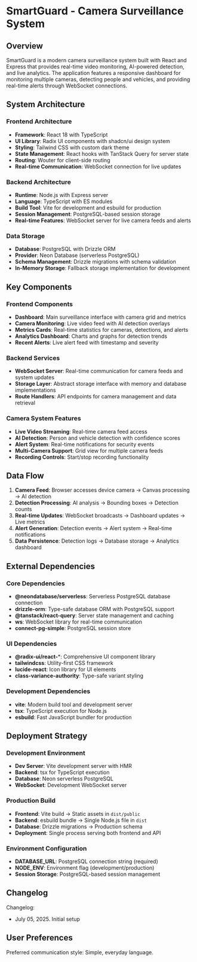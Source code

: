 # SmartGuard - Camera Surveillance System

## Overview

SmartGuard is a modern camera surveillance system built with React and Express that provides real-time video monitoring, AI-powered detection, and live analytics. The application features a responsive dashboard for monitoring multiple cameras, detecting people and vehicles, and providing real-time alerts through WebSocket connections.

## System Architecture

### Frontend Architecture
- **Framework**: React 18 with TypeScript
- **UI Library**: Radix UI components with shadcn/ui design system
- **Styling**: Tailwind CSS with custom dark theme
- **State Management**: React hooks with TanStack Query for server state
- **Routing**: Wouter for client-side routing
- **Real-time Communication**: WebSocket connection for live updates

### Backend Architecture
- **Runtime**: Node.js with Express server
- **Language**: TypeScript with ES modules
- **Build Tool**: Vite for development and esbuild for production
- **Session Management**: PostgreSQL-based session storage
- **Real-time Features**: WebSocket server for live camera feeds and alerts

### Data Storage
- **Database**: PostgreSQL with Drizzle ORM
- **Provider**: Neon Database (serverless PostgreSQL)
- **Schema Management**: Drizzle migrations with schema validation
- **In-Memory Storage**: Fallback storage implementation for development

## Key Components

### Frontend Components
- **Dashboard**: Main surveillance interface with camera grid and metrics
- **Camera Monitoring**: Live video feed with AI detection overlays
- **Metrics Cards**: Real-time statistics for cameras, detections, and alerts
- **Analytics Dashboard**: Charts and graphs for detection trends
- **Recent Alerts**: Live alert feed with timestamp and severity

### Backend Services
- **WebSocket Server**: Real-time communication for camera feeds and system updates
- **Storage Layer**: Abstract storage interface with memory and database implementations
- **Route Handlers**: API endpoints for camera management and data retrieval

### Camera System Features
- **Live Video Streaming**: Real-time camera feed access
- **AI Detection**: Person and vehicle detection with confidence scores
- **Alert System**: Real-time notifications for security events
- **Multi-Camera Support**: Grid view for multiple camera feeds
- **Recording Controls**: Start/stop recording functionality

## Data Flow

1. **Camera Feed**: Browser accesses device camera → Canvas processing → AI detection
2. **Detection Processing**: AI analysis → Bounding boxes → Detection counts
3. **Real-time Updates**: WebSocket broadcasts → Dashboard updates → Live metrics
4. **Alert Generation**: Detection events → Alert system → Real-time notifications
5. **Data Persistence**: Detection logs → Database storage → Analytics dashboard

## External Dependencies

### Core Dependencies
- **@neondatabase/serverless**: Serverless PostgreSQL database connection
- **drizzle-orm**: Type-safe database ORM with PostgreSQL support
- **@tanstack/react-query**: Server state management and caching
- **ws**: WebSocket library for real-time communication
- **connect-pg-simple**: PostgreSQL session store

### UI Dependencies
- **@radix-ui/react-***: Comprehensive UI component library
- **tailwindcss**: Utility-first CSS framework
- **lucide-react**: Icon library for UI elements
- **class-variance-authority**: Type-safe variant styling

### Development Dependencies
- **vite**: Modern build tool and development server
- **tsx**: TypeScript execution for Node.js
- **esbuild**: Fast JavaScript bundler for production

## Deployment Strategy

### Development Environment
- **Dev Server**: Vite development server with HMR
- **Backend**: tsx for TypeScript execution
- **Database**: Neon serverless PostgreSQL
- **WebSocket**: Development WebSocket server

### Production Build
- **Frontend**: Vite build → Static assets in `dist/public`
- **Backend**: esbuild bundle → Single Node.js file in `dist`
- **Database**: Drizzle migrations → Production schema
- **Deployment**: Single process serving both frontend and API

### Environment Configuration
- **DATABASE_URL**: PostgreSQL connection string (required)
- **NODE_ENV**: Environment flag (development/production)
- **Session Storage**: PostgreSQL-based session management

## Changelog

Changelog:
- July 05, 2025. Initial setup

## User Preferences

Preferred communication style: Simple, everyday language.